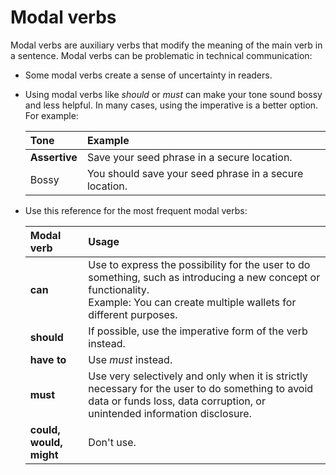 # Modal verbs

Modal verbs are auxiliary verbs that modify the meaning of the main verb in a sentence. Modal verbs can be problematic in technical communication:

- Some modal verbs create a sense of uncertainty in readers.
- Using modal verbs like *should* or *must* can make your tone sound bossy and less helpful. In many cases, using the imperative is a better option. For example:

    | Tone          | Example                                      |
    |:--------------|:---------------------------------------------|
    | **Assertive** | Save your seed phrase in a secure location.  |
    | Bossy         | You should save your seed phrase in a secure location. |

- Use this reference for the most frequent modal verbs:

    | Modal verb           | Usage                                                                                                                                           |
    |:---------------------|:------------------------------------------------------------------------------------------------------------------------------------------------|
    | **can**              | Use to express the possibility for the user to do something, such as introducing a new concept or functionality.<br>Example: You can create multiple wallets for different purposes. |
    | **should**           | If possible, use the imperative form of the verb instead.                                                                                       |
    | **have to**          | Use *must* instead.                                                                                                                             |
    | **must**             | Use very selectively and only when it is strictly necessary for the user to do something to avoid data or funds loss, data corruption, or unintended information disclosure. |
    | **could, would, might** | Don't use.                                                                                                                                   |
    